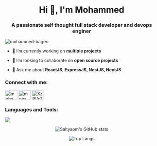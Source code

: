 <h1 align="center">Hi 👋, I'm Mohammed</h1>
<h3 align="center">A passionate self thought full stack developer and devops enginer</h3>

<p align="left"> <img src="https://komarev.com/ghpvc/?username=mohammed-bageri&label=Profile%20views&color=0e75b6&style=flat" alt="mohammed-bageri" /> </p>


- 🔭 I’m currently working on **multiple projects**

- 👯 I’m looking to collaborate on **open source projects**

- 💬 Ask me about **ReactJS, ExpressJS, NestJS, NextJS**

<h3 align="left">Connect with me:</h3>
<p align="left">
<a href="https://linkedin.com/in/mohammed-bageri-1429481a2" target="blank"><img align="center" src="https://raw.githubusercontent.com/rahuldkjain/github-profile-readme-generator/master/src/images/icons/Social/linked-in-alt.svg" alt="mohammed-bageri-1429481a2" height="30" width="40" /></a>
<a href="https://fb.com/mohammed.bageri.18" target="blank"><img align="center" src="https://raw.githubusercontent.com/rahuldkjain/github-profile-readme-generator/master/src/images/icons/Social/facebook.svg" alt="mohammed.bageri.18" height="30" width="40" /></a>
<a href="https://discord.gg/XzPVsThj" target="blank"><img align="center" src="https://raw.githubusercontent.com/rahuldkjain/github-profile-readme-generator/master/src/images/icons/Social/discord.svg" alt="XzPVsThj" height="30" width="40" /></a>
</p>

<h3 align="left">Languages and Tools:</h3>
<p align=left>
  <a href="https://skillicons.dev">
    <img src="https://skillicons.dev/icons?i=javascript,typescript,cs,cpp,c,html,css,python,nodejs,dotnet,expressjs,nestjs,angular,react,nextjs,vue,nuxtjs,electron,tailwind,prisma,vite,webpack,postgresql,mongodb,mysql,redis,linux,nginx,docker,cloudflare,aws,gcp" />
  </a>
</p>

<p align="center">
  <img alt="Saltyaom's GitHub stats" src=https://github-readme-stats.vercel.app/api?username=saltyaom&theme=default)](https://github.com/anuraghazra/github-readme-stats />
  
</p>

<p align="center">
  <img alt="Top Langs" src=https://github-readme-stats.vercel.app/api/top-langs/?username=saltyaom&layout=compact&theme=default)](https://github.com/anuraghazra/github-readme-stats />
</p>

